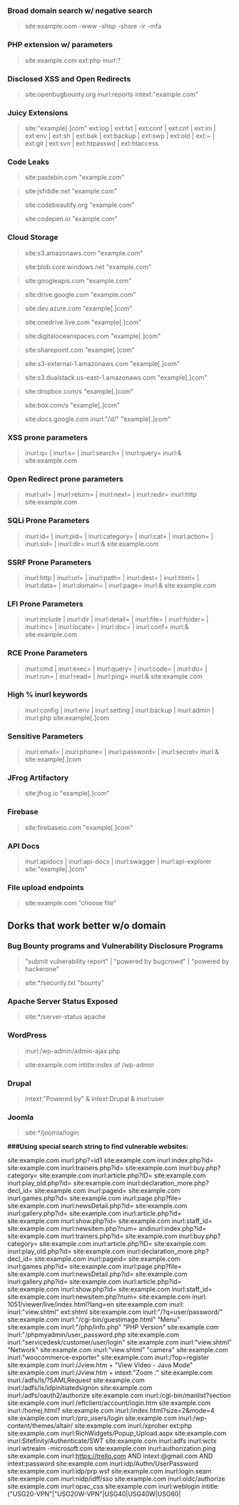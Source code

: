 ### Broad domain search w/ negative search

> site:example.com -www -shop -share -ir -mfa

### PHP extension w/ parameters

> site:example.com ext:php inurl:?

### Disclosed XSS and Open Redirects

> site:openbugbounty.org inurl:reports intext:"example.com"

### Juicy Extensions

> site:"example[.]com" ext:log | ext:txt | ext:conf | ext:cnf | ext:ini | ext:env | ext:sh | ext:bak | ext:backup | ext:swp | ext:old | ext:~ | ext:git | ext:svn | ext:htpasswd | ext:htaccess

### Code Leaks

> site:pastebin.com "example.com"

> site:jsfiddle.net "example.com"

> site:codebeautify.org "example.com"

> site:codepen.io "example.com"

### Cloud Storage

> site:s3.amazonaws.com "example.com"

> site:blob.core.windows.net "example.com"

> site:googleapis.com "example.com"

> site:drive.google.com "example.com"

> site:dev.azure.com "example[.]com"

> site:onedrive.live.com "example[.]com"

> site:digitaloceanspaces.com "example[.]com"

> site:sharepoint.com "example[.]com"

> site:s3-external-1.amazonaws.com "example[.]com"

> site:s3.dualstack.us-east-1.amazonaws.com "example[.]com"

> site:dropbox.com/s "example[.]com"

> site:box.com/s "example[.]com"

> site:docs.google.com inurl:"/d/" "example[.]com"

### XSS prone parameters

> inurl:q= | inurl:s= | inurl:search= | inurl:query= inurl:& site:example.com

### Open Redirect prone parameters

> inurl:url= | inurl:return= | inurl:next= | inurl:redir= inurl:http site:example.com

### SQLi Prone Parameters

> inurl:id= | inurl:pid= | inurl:category= | inurl:cat= | inurl:action= | inurl:sid= | inurl:dir= inurl:& site:example.com

### SSRF Prone Parameters

> inurl:http | inurl:url= | inurl:path= | inurl:dest= | inurl:html= | inurl:data= | inurl:domain=  | inurl:page= inurl:& site:example.com

### LFI Prone Parameters

> inurl:include | inurl:dir | inurl:detail= | inurl:file= | inurl:folder= | inurl:inc= | inurl:locate= | inurl:doc= | inurl:conf= inurl:& site:example.com

### RCE Prone Parameters

> inurl:cmd | inurl:exec= | inurl:query= | inurl:code= | inurl:do= | inurl:run= | inurl:read=  | inurl:ping= inurl:& site:example.com

### High % inurl keywords

> inurl:config | inurl:env | inurl:setting | inurl:backup | inurl:admin | inurl:php site:example[.]com

### Sensitive Parameters

> inurl:email= | inurl:phone= | inurl:password= | inurl:secret= inurl:& site:example[.]com

### JFrog Artifactory

> site:jfrog.io "example[.]com"

### Firebase

> site:firebaseio.com "example[.]com"

### API Docs

> inurl:apidocs | inurl:api-docs | inurl:swagger | inurl:api-explorer site:"example[.]com"

### File upload endpoints

> site:example.com ”choose file”

## Dorks that work better w/o domain

### Bug Bounty programs and Vulnerability Disclosure Programs

> "submit vulnerability report" | "powered by bugcrowd" | "powered by hackerone"

> site:*/security.txt "bounty"

### Apache Server Status Exposed

> site:*/server-status apache

### WordPress

> inurl:/wp-admin/admin-ajax.php

> site:example.com intitle:index of /wp-admin

### Drupal

> intext:"Powered by" & intext:Drupal & inurl:user

### Joomla

> site:*/joomla/login

**###Using special search string to find vulnerable websites:**

site:example.com inurl:php?=id1
site:example.com inurl:index.php?id=
site:example.com inurl:trainers.php?id=
site:example.com inurl:buy.php?category=
site:example.com inurl:article.php?ID=
site:example.com inurl:play_old.php?id=
site:example.com inurl:declaration_more.php?decl_id=
site:example.com inurl:pageid=
site:example.com inurl:games.php?id=
site:example.com inurl:page.php?file=
site:example.com inurl:newsDetail.php?id=
site:example.com inurl:gallery.php?id=
site:example.com inurl:article.php?id=
site:example.com inurl:show.php?id=
site:example.com inurl:staff_id=
site:example.com inurl:newsitem.php?num= andinurl:index.php?id=
site:example.com inurl:trainers.php?id=
site:example.com inurl:buy.php?category=
site:example.com inurl:article.php?ID=
site:example.com inurl:play_old.php?id=
site:example.com inurl:declaration_more.php?decl_id=
site:example.com inurl:pageid=
site:example.com inurl:games.php?id=
site:example.com inurl:page.php?file=
site:example.com inurl:newsDetail.php?id=
site:example.com inurl:gallery.php?id=
site:example.com inurl:article.php?id=
site:example.com inurl:show.php?id=
site:example.com inurl:staff_id=
site:example.com inurl:newsitem.php?num=
site:example.com inurl: 1051/viewer/live/index.html?lang=en
site:example.com inurl: inurl:"view.shtml" ext:shtml
site:example.com inurl:"/?q=user/password/"
site:example.com inurl:"/cgi-bin/guestimage.html" "Menu"
site:example.com inurl:"/php/info.php" "PHP Version"
site:example.com inurl:"/phpmyadmin/user_password.php
site:example.com inurl:"servicedesk/customer/user/login"
site:example.com inurl:"view.shtml" "Network"
site:example.com inurl:"view.shtml" "camera"
site:example.com inurl:"woocommerce-exporter"
site:example.com inurl:/?op=register
site:example.com inurl:/Jview.htm + "View Video - Java Mode"
site:example.com inurl:/Jview.htm + intext:"Zoom :"
site:example.com inurl:/adfs/ls/?SAMLRequest
site:example.com inurl:/adfs/ls/idpinitiatedsignon
site:example.com inurl:/adfs/oauth2/authorize
site:example.com inurl:/cgi-bin/manlist?section
site:example.com inurl:/eftclient/account/login.htm
site:example.com inurl:/homej.html?
site:example.com inurl:/index.html?size=2&mode=4
site:example.com inurl:/pro_users/login
site:example.com inurl:/wp-content/themes/altair/
site:example.com inurl:/xprober ext:php
site:example.com inurl:RichWidgets/Popup_Upload.aspx
site:example.com inurl:Sitefinity/Authenticate/SWT
site:example.com inurl:adfs inurl:wctx inurl:wtrealm -microsoft.com
site:example.com inurl:authorization.ping
site:example.com inurl:https://trello.com AND intext:@gmail.com AND intext:password
site:example.com inurl:idp/Authn/UserPassword
site:example.com inurl:idp/prp.wsf
site:example.com inurl:login.seam
site:example.com inurl:nidp/idff/sso
site:example.com inurl:oidc/authorize
site:example.com inurl:opac_css
site:example.com inurl:weblogin intitle:("USG20-VPN"|"USG20W-VPN"|USG40|USG40W|USG60|


